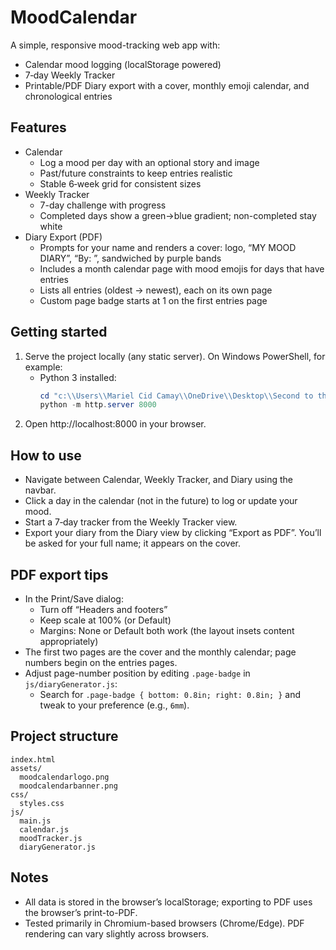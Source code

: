 # MoodCalendar

A simple, responsive mood-tracking web app with:
- Calendar mood logging (localStorage powered)
- 7‑day Weekly Tracker
- Printable/PDF Diary export with a cover, monthly emoji calendar, and chronological entries

## Features
- Calendar
  - Log a mood per day with an optional story and image
  - Past/future constraints to keep entries realistic
  - Stable 6‑week grid for consistent sizes
- Weekly Tracker
  - 7-day challenge with progress
  - Completed days show a green→blue gradient; non-completed stay white
- Diary Export (PDF)
  - Prompts for your name and renders a cover: logo, “MY MOOD DIARY”, “By: <name>”, sandwiched by purple bands
  - Includes a month calendar page with mood emojis for days that have entries
  - Lists all entries (oldest → newest), each on its own page
  - Custom page badge starts at 1 on the first entries page

## Getting started
1. Serve the project locally (any static server). On Windows PowerShell, for example:
   - Python 3 installed:
     ```powershell
     cd "c:\\Users\\Mariel Cid Camay\\OneDrive\\Desktop\\Second to the last sem (Hopefully)\\moodcalendar"
     python -m http.server 8000
     ```
2. Open http://localhost:8000 in your browser.

## How to use
- Navigate between Calendar, Weekly Tracker, and Diary using the navbar.
- Click a day in the calendar (not in the future) to log or update your mood.
- Start a 7‑day tracker from the Weekly Tracker view.
- Export your diary from the Diary view by clicking “Export as PDF”. You’ll be asked for your full name; it appears on the cover.

## PDF export tips
- In the Print/Save dialog:
  - Turn off “Headers and footers”
  - Keep scale at 100% (or Default)
  - Margins: None or Default both work (the layout insets content appropriately)
- The first two pages are the cover and the monthly calendar; page numbers begin on the entries pages.
- Adjust page-number position by editing `.page-badge` in `js/diaryGenerator.js`:
  - Search for `.page-badge { bottom: 0.8in; right: 0.8in; }` and tweak to your preference (e.g., `6mm`).

## Project structure
```
index.html
assets/
  moodcalendarlogo.png
  moodcalendarbanner.png
css/
  styles.css
js/
  main.js
  calendar.js
  moodTracker.js
  diaryGenerator.js
```

## Notes
- All data is stored in the browser’s localStorage; exporting to PDF uses the browser’s print-to-PDF.
- Tested primarily in Chromium-based browsers (Chrome/Edge). PDF rendering can vary slightly across browsers.
